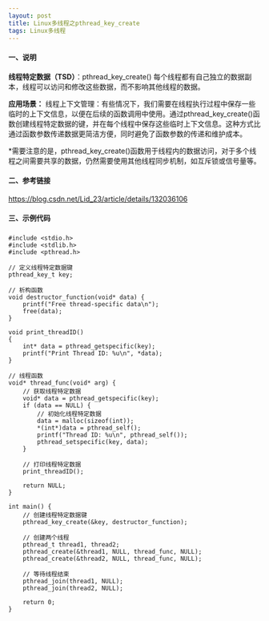 ```yaml
---
layout: post
title: Linux多线程之pthread_key_create
tags: Linux多线程
---
```


#### 一、说明

**线程特定数据（TSD）**：pthread_key_create()
			每个线程都有自己独立的数据副本，线程可以访问和修改这些数据，而不影响其他线程的数据。

**应用场景：**
线程上下文管理：有些情况下，我们需要在线程执行过程中保存一些临时的上下文信息，以便在后续的函数调用中使用。通过pthread_key_create()函数创建线程特定数据的键，并在每个线程中保存这些临时上下文信息。这种方式比通过函数参数传递数据更简洁方便，同时避免了函数参数的传递和维护成本。

*需要注意的是，pthread_key_create()函数用于线程内的数据访问，对于多个线程之间需要共享的数据，仍然需要使用其他线程同步机制，如互斥锁或信号量等。

#### 二、参考链接

https://blog.csdn.net/Lid_23/article/details/132036106

#### 三、示例代码

##### 

```
#include <stdio.h>
#include <stdlib.h>
#include <pthread.h>
 
// 定义线程特定数据键
pthread_key_t key;
 
// 析构函数
void destructor_function(void* data) {
    printf("Free thread-specific data\n");
    free(data);
}
 
void print_threadID()
{
    int* data = pthread_getspecific(key);
    printf("Print Thread ID: %u\n", *data);
}
 
// 线程函数
void* thread_func(void* arg) {
    // 获取线程特定数据
    void* data = pthread_getspecific(key);
    if (data == NULL) {
        // 初始化线程特定数据
        data = malloc(sizeof(int));
        *(int*)data = pthread_self();
        printf("Thread ID: %u\n", pthread_self());
        pthread_setspecific(key, data);
    }
 
    // 打印线程特定数据
    print_threadID();
 
    return NULL;
}
 
int main() {
    // 创建线程特定数据键
    pthread_key_create(&key, destructor_function);
 
    // 创建两个线程
    pthread_t thread1, thread2;
    pthread_create(&thread1, NULL, thread_func, NULL);
    pthread_create(&thread2, NULL, thread_func, NULL);
 
    // 等待线程结束
    pthread_join(thread1, NULL);
    pthread_join(thread2, NULL);
 
    return 0;
}

```


